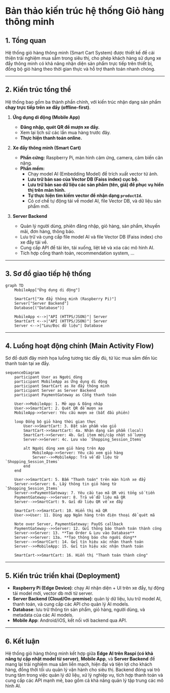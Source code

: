 # Bản thảo kiến trúc hệ thống Giỏ hàng thông minh

## 1. Tổng quan

Hệ thống giỏ hàng thông minh (Smart Cart System) được thiết kế để cải thiện trải nghiệm mua sắm trong siêu thị, cho phép khách hàng sử dụng xe đẩy thông minh có khả năng nhận diện sản phẩm trực tiếp trên thiết bị, đồng bộ giỏ hàng theo thời gian thực và hỗ trợ thanh toán nhanh chóng.

---

## 2. Kiến trúc tổng thể

Hệ thống bao gồm ba thành phần chính, với kiến trúc nhận dạng sản phẩm **chạy trực tiếp trên xe đẩy (offline-first)**.

1. **Ứng dụng di động (Mobile App)**
   * **Đăng nhập, quét QR để mượn xe đẩy.**
   * Xem lại lịch sử các lần mua hàng trước đây.
   * **Thực hiện thanh toán online.**

2. **Xe đẩy thông minh (Smart Cart)**
   * **Phần cứng:** Raspberry Pi, màn hình cảm ứng, camera, cảm biến cân nặng.
   * **Phần mềm:**
     * Chạy model AI (Embedding Model) để trích xuất vector từ ảnh.
     * **Lưu trữ bản sao của Vector DB (Faiss index) cục bộ.**
     * **Lưu trữ bản sao dữ liệu các sản phẩm (tên, giá) để phục vụ hiển thị trên màn hình.**
     * **Tự thực hiện tìm kiếm vector để nhận dạng `productId`.**
     * Có cơ chế tự động tải về model AI, file Vector DB, và dữ liệu sản phẩm mới.

3. **Server Backend**
   * Quản lý người dùng, phiên đăng nhập, giỏ hàng, sản phẩm, khuyến mãi, đơn hàng, thông báo.
   * Lưu trữ và cung cấp file model AI và file Vector DB (Faiss index) cho xe đẩy tải về.
   * Cung cấp API để tải lên, tải xuống, liệt kê và xóa các mô hình AI.
   * Tích hợp cổng thanh toán, recommendation system, ...

---

## 3. Sơ đồ giao tiếp hệ thống

```mermaid
graph TD
    MobileApp["Ứng dụng di động"]

    SmartCart["Xe đẩy thông minh (Raspberry Pi)"]
    Server["Server Backend"]
    Database[("Database")]

    MobileApp <-->|"API (HTTPS/JSON)"| Server
    SmartCart <-->|"API (HTTPS/JSON)"| Server
    Server <-->|"Lưu/Đọc dữ liệu"| Database
```

---

## 4. Luồng hoạt động chính (Main Activity Flow)

Sơ đồ dưới đây minh họa luồng tương tác đầy đủ, từ lúc mua sắm đến lúc thanh toán tại xe đẩy.

```mermaid
sequenceDiagram
    participant User as Người dùng
    participant MobileApp as Ứng dụng di động
    participant SmartCart as Xe đẩy thông minh
    participant Server as Server Backend
    participant PaymentGateway as Cổng thanh toán

    User->>MobileApp: 1. Mở app & Đăng nhập
    User->>SmartCart: 2. Quét QR để mượn xe
    MobileApp->>Server: Yêu cầu mượn xe (bắt đầu phiên)

    loop Đồng bộ giỏ hàng thời gian thực
        User->>SmartCart: 3. Đặt sản phẩm vào giỏ
        SmartCart->>SmartCart: 4a. Nhận dạng sản phẩm (local)
        SmartCart->>Server: 4b. Gửi item mới/cập nhật số lượng
        Server->>Server: 4c. Lưu vào `Shopping_Session_Items`
        
        alt Người dùng xem giỏ hàng trên App
            MobileApp->>Server: Yêu cầu xem giỏ hàng
            Server-->>MobileApp: Trả về dữ liệu từ `Shopping_Session_Items`
        end
    end

    User->>SmartCart: 5. Bấm "Thanh toán" trên màn hình xe đẩy
    Server->>Server: 6. Lấy thông tin giỏ hàng từ `Shopping_Session_Items`
    Server->>PaymentGateway: 7. Yêu cầu tạo mã QR với tổng số tiền
    PaymentGateway-->>Server: 8. Trả về dữ liệu mã QR
    Server-->>SmartCart: 9. Gửi dữ liệu QR về xe đẩy

    SmartCart->>SmartCart: 10. Hiển thị mã QR
    User->>User: 11. Dùng app Ngân hàng trên điện thoại để quét mã
    
    Note over Server, PaymentGateway: PayOS callback
    PaymentGateway-->>Server: 12. Gửi thông báo thanh toán thành công
    Server->>Server: 13. **Tạo Order & Lưu vào Database**
    Server->>Server: 13a. **Tạo thông báo cho người dùng**
    Server-->>SmartCart: 14. Gửi tín hiệu xác nhận thanh toán
    Server-->>MobileApp: 15. Gửi tín hiệu xác nhận thanh toán
    
    SmartCart->>SmartCart: 16. Hiển thị "Thanh toán thành công"
```

---

## 5. Kiến trúc triển khai (Deployment)

* **Raspberry Pi (Edge Device)**: chạy AI nhận diện + UI trên xe đẩy, tự động tải model mới, vector db mới từ server.
* **Server Backend (Cloud/On-premise)**: quản lý dữ liệu, lưu trữ model AI, thanh toán, và cung cấp các API cho quản lý AI models.
* **Database**: lưu trữ thông tin sản phẩm, giỏ hàng, người dùng, và metadata của các AI models.
* **Mobile App**: Android/iOS, kết nối với backend qua API.

---

## 6. Kết luận

Hệ thống giỏ hàng thông minh kết hợp giữa **Edge AI trên Raspi (có khả năng tự cập nhật model từ server)**, **Mobile App**, và **Server Backend** để mang lại trải nghiệm mua sắm liền mạch, hiện đại và tiện lợi cho khách hàng, đồng thời tối ưu quản lý vận hành cho siêu thị. Backend đóng vai trò trung tâm trong việc quản lý dữ liệu, xử lý nghiệp vụ, tích hợp thanh toán và cung cấp các API mạnh mẽ, bao gồm cả khả năng quản lý tập trung các mô hình AI.
